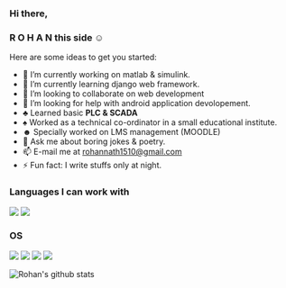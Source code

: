### Hi there, 
### **R O H A N** this side ☺

Here are some ideas to get you started:

- 🔭 I’m currently working on matlab & simulink.
- 🌱 I’m currently learning django web framework.
- 👯 I’m looking to collaborate on web development
- 🤔 I’m looking for help with android application devolopement.
- ♣ Learned basic **PLC & SCADA**
- ♠ Worked as a technical co-ordinator in a small educational institute.
- ☻ Specially worked on LMS management (MOODLE)
- 💬 Ask me about boring jokes & poetry.
- 📫 E-mail me at rohannath1510@gmail.com
- ⚡ Fun fact: I write stuffs only at night.

### Languages I can work with
![](https://img.shields.io/badge/c-23cc59?&style=for-the-badge&logo=c&logoColor=white)
![](https://img.shields.io/badge/JAVA-2d043f?&style=for-the-badge&logo=java&logoColor=white)
### OS
![](https://img.shields.io/badge/Android-3DDC84?style=for-the-badge&logo=android&logoColor=white)
![](https://img.shields.io/badge/Windows-0078D6?style=for-the-badge&logo=windows&logoColor=white)
![](https://img.shields.io/badge/Ubuntu-E95420?style=for-the-badge&logo=ubuntu&logoColor=white)
![](https://img.shields.io/badge/fedora-0000d0?style=for-the-badge&logo=fedora&logoColor=white)

![Rohan's github stats](https://github-readme-stats.vercel.app/api?username=rohannath1&count_private=true)
